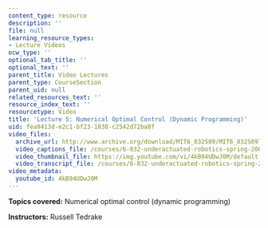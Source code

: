 ```yaml
---
content_type: resource
description: ''
file: null
learning_resource_types:
- Lecture Videos
ocw_type: ''
optional_tab_title: ''
optional_text: ''
parent_title: Video Lectures
parent_type: CourseSection
parent_uid: null
related_resources_text: ''
resource_index_text: ''
resourcetype: Video
title: 'Lecture 5: Numerical Optimal Control (Dynamic Programming)'
uid: fea9413d-e2c1-bf23-1838-c2542d72ba8f
video_files:
  archive_url: http://www.archive.org/download/MIT6_832S09/MIT6_832S09lec05_300k.mp4
  video_captions_file: /courses/6-832-underactuated-robotics-spring-2009/b40ec702f49a59c497a86d0a1e6e08de_4kB94UDwJ0M.vtt
  video_thumbnail_file: https://img.youtube.com/vi/4kB94UDwJ0M/default.jpg
  video_transcript_file: /courses/6-832-underactuated-robotics-spring-2009/a5575f9bad8dfbff7a8fb71d2ed8b054_4kB94UDwJ0M.pdf
video_metadata:
  youtube_id: 4kB94UDwJ0M
---
```


**Topics covered:** Numerical optimal control (dynamic programming)

**Instructors:** Russell Tedrake